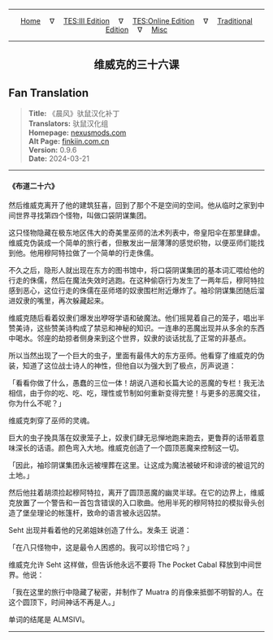 
---

<!-- Jekyll Page Links -->

<center>
<a href="../../../../../index.html">Home</a>
&emsp;&nabla;&emsp;
<a href="../../../../index-tes3.html">TES:III Edition</a>
&emsp;&nabla;&emsp;
<a href="../../../../index-teso.html">TES:Online Edition</a>
&emsp;&nabla;&emsp;
<a href="../../../../index-traditional.html">Traditional Edition</a>
&emsp;&nabla;&emsp;
<a href="../../../../index-misc.html">Misc</a>
</center>

<!-- Markdown Body Below: -->

---

<center>
<h2><span style="font-family:SimSun">维威克的三十六课</span></h2>
</center>

## Fan Translation

> __Title:__ 《晨风》驮鼠汉化补丁\
> __Translators:__ ﻿驮鼠汉化组\
> __Homepage:__ [nexusmods.com][1]\
> __Alt Page:__ [finkiin.com.cn][2]\
> __Version:__ 0.9.6\
> __Date:__ 2024-03-21

[1]: https://www.nexusmods.com/morrowind/mods/53885
[2]: https://finkiin.com.cn/d/1153

---

#### 《布道二十六》

然后维威克离开了他的建筑狂喜，回到了那个不是空间的空间。他从临时之家到中间世界寻找第四个怪物，叫做口袋阴谋集团。

这只怪物隐藏在极东地区伟大的奇美里巫师的法术列表中，帝皇阳伞在那里肆虐。维威克伪装成一个简单的旅行者，但散发出一层薄薄的感觉织物，以便巫师们能找到他。他用穆阿特拉做了一个简单的行走侏儒。

不久之后，隐形人就出现在东方的图书馆中，将口袋阴谋集团的基本词汇喂给他的行走的侏儒，然后在魔法失效时逃跑。在这种偷窃行为发生了一两年后，穆阿特拉感到恶心，这位行走的侏儒在巫师塔的奴隶围栏附近爆炸了。袖珍阴谋集团随后溜进奴隶的嘴里，再次躲藏起来。

维威克随后看着奴隶们爆发出咿呀学语和破魔法。他们摇晃着自己的笼子，唱出半赞美诗，这些赞美诗构成了禁忌和神秘的知识。一连串的恶魔出现并从多余的东西中喝水。邻座的劫掠者侧身来到这个世界，奴隶的谈话扰乱了正常的非基点。

所以当然出现了一个巨大的虫子，里面有最伟大的东方巫师。他看穿了维威克的伪装，知道了这位战士诗人的神性，但他自以为强大到了极点，厉声说道：

「看看你做了什么，愚蠢的三位一体！胡说八道和长篇大论的恶魔的专栏！我无法相信，由于你的吃、吃、吃，理性或节制如何重新变得完整！与更多的恶魔交往，你为什么不呢？」

维威克刺穿了巫师的灵魂。

巨大的虫子挽具落在奴隶笼子上，奴隶们肆无忌惮地跑来跑去，更鲁莽的话带着意味深长的话语。颜色弯入大地。维威克创造了一个圆顶恶魔来控制这一切。

「因此，袖珍阴谋集团永远被埋葬在这里。让这成为魔法被破坏和诽谤的被诅咒的土地。」

然后他拄着胡须捡起穆阿特拉，离开了圆顶恶魔的幽灵半球。在它的边界上，维威克放置了一个警告和一首包含错误的入口歌曲。他用半死的穆阿特拉的模拟骨头创造了堡垒理论的帐篷杆，致命的语言被永远囚禁。

Seht 出现并看着他的兄弟姐妹创造了什么。发条王 说道：

「在八只怪物中，这是最令人困惑的。我可以珍惜它吗？」

维威克允许 Seht 这样做，但告诉他永远不要将 The Pocket Cabal 释放到中间世界。他说：

「我在这里的旅行中隐藏了秘密，并制作了 Muatra 的肖像来抵御不明智的人。在这个圆顶下，时间神话不再是人。」

单词的结尾是 ALMSIVI。

---
